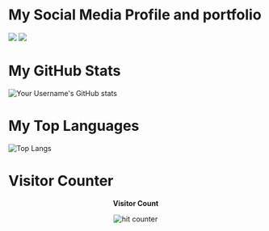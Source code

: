 # My Social Media Profile and portfolio
[<img src="https://img.shields.io/badge/linkedin-%230077B5.svg?&style=for-the-badge&logo=linkedin&logoColor=white" />]([http://www.linkedin.com/in/gautamvarmadatla](https://www.linkedin.com/in/gautam-varma-datla-38580a218/))  [<img src="https://img.shields.io/badge/portfolio-%2312100E.svg?&style=for-the-badge&logo=website&logoColor=white" />](https://gautamvarmadatlaedu.github.io/portfolio/)

# My GitHub Stats
![Your Username's GitHub stats](https://github-readme-stats.vercel.app/api?username=gautamvarmadatla&count_private=true&show_icons=true&theme=dark)

# My Top Languages
![Top Langs](https://github-readme-stats.vercel.app/api/top-langs/?username=gautamvarmadatla&layout=compact&theme=dark)

# Visitor Counter
<div align="center">
 <p><strong>Visitor Count</strong></p>
 <img src="https://profile-counter.glitch.me/gautamvarmadatla/count.svg" alt="hit counter" align="center">
</div>
